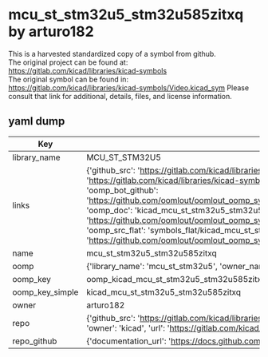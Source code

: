 # mcu_st_stm32u5_stm32u585zitxq by arturo182  
This is a harvested standardized copy of a symbol from github.  
The original project can be found at:  
https://gitlab.com/kicad/libraries/kicad-symbols  
The original symbol can be found in:
https://gitlab.com/kicad/libraries/kicad-symbols/Video.kicad_sym
Please consult that link for additional, details, files, and license information.  
## yaml dump  
| Key | Value |  
| --- | --- |  
| library_name | MCU_ST_STM32U5 |  
| links | {'github_src': 'https://gitlab.com/kicad/libraries/kicad-symbols/Video.kicad_sym', 'github_src_repo': 'https://gitlab.com/kicad/libraries/kicad-symbols', 'oomp_bot': 'kicad_mcu_st_stm32u5_stm32u585zitxq/working', 'oomp_bot_github': 'https://github.com/oomlout/oomlout_oomp_symbol_bot/tree/main/kicad_mcu_st_stm32u5_stm32u585zitxq/working', 'oomp_doc': 'kicad_mcu_st_stm32u5_stm32u585zitxq/working', 'oomp_doc_github': 'https://github.com/oomlout/oomlout_oomp_symbol_doc/tree/main/kicad_mcu_st_stm32u5_stm32u585zitxq/working', 'oomp_src_flat': 'symbols_flat/kicad_mcu_st_stm32u5_stm32u585zitxq/working', 'oomp_src_flat_github': 'https://github.com/oomlout/oomlout_oomp_symbol_src/tree/main/kicad_mcu_st_stm32u5_stm32u585zitxq/working'} |  
| name | mcu_st_stm32u5_stm32u585zitxq |  
| oomp | {'library_name': 'mcu_st_stm32u5', 'owner_name': 'kicad', 'symbol_name': 'mcu_st_stm32u5_stm32u585zitxq'} |  
| oomp_key | oomp_kicad_mcu_st_stm32u5_stm32u585zitxq |  
| oomp_key_simple | kicad_mcu_st_stm32u5_stm32u585zitxq |  
| owner | arturo182 |  
| repo | {'github_src': 'https://gitlab.com/kicad/libraries/kicad-symbols/Video.kicad_sym', 'name': 'libraries/kicad-symbols', 'owner': 'kicad', 'url': 'https://gitlab.com/kicad/libraries/kicad-symbols'} |  
| repo_github | {'documentation_url': 'https://docs.github.com/rest/repos/repos#get-a-repository', 'message': 'Not Found'} |  

